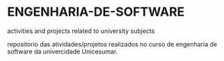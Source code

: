 # ENGENHARIA-DE-SOFTWARE
activities and projects related to university subjects

repositorio das atividades/projetos realizados no curso de engenharia de software da univercidade Unicesumar.
